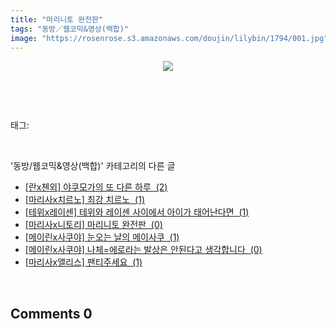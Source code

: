 ```yaml
---
title: "마리니토 완전판"
tags: "동방／웹코믹&영상(백합)"
image: "https://rosenrose.s3.amazonaws.com/doujin/lilybin/1794/001.jpg"
---
```

<div class="article">
<div class="area_view">
<p style="text-align: center; clear: none; float: none;"><span class="imageblock" style="display: inline-block; width: 100%; height: auto; max-width: 100%;"><img src="{{ site.imgserver1 }}/lilybin/1794/001.jpg"/></span></p><p><br/></p><span></span>
</div></div><br/>
<div class="tagTrail">
<p>태그: </p>
<ul>
</ul>
</div><br/>
<div class="another">
<p>'동방/웹코믹&amp;영상(백합)' 카테고리의 다른 글</p>
<ul>
<li><a href="/lilybin_1797">
[란x첸외] 야쿠모가의 또 다른 하루  (2)
</a></li>
<li><a href="/lilybin_1796">
[마리사x치르노] 최강 치르노  (1)
</a></li>
<li><a href="/lilybin_1795">
[테위x레이센] 테위와 레이센 사이에서 아이가 태어난다면  (1)
</a></li>
<li><a href="/lilybin_1794">
[마리사x니토리] 마리니토 완전판  (0)
</a></li>
<li><a href="/lilybin_1793">
[메이린x사쿠야] 눈오는 날의 메이사쿠  (1)
</a></li>
<li><a href="/lilybin_1792">
[메이린x사쿠야] 나체=에로라는 발상은 안된다고 생각합니다  (0)
</a></li>
<li><a href="/lilybin_1791">
[마리사x앨리스] 팬티주세요  (1)
</a></li>
</ul>
</div><br/>
<div class="comment">
<h2 class="bold">Comments <span id="commentCount1794">0</span></h2>
<div style="clear:both;">
<div id="entry1794Comment" style="display:block">
</div>
</div>
</div><br/>
<br/>
<p id="refer"></p>
<br/>

